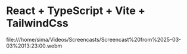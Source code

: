 # React + TypeScript + Vite + TailwindCss



file:///home/sima/Videos/Screencasts/Screencast%20from%2025-03-03%2013:23:00.webm


